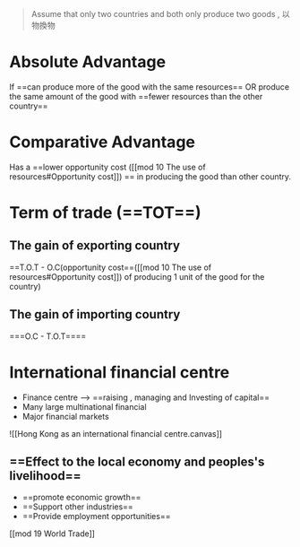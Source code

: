 >Assume that only two countries and both only produce two goods , 以物換物

# Absolute Advantage 
If ==can produce more of the good with the same resources== OR
produce the same amount of the good with ==fewer resources than the other country==
# Comparative Advantage
Has a ==lower opportunity cost ([[mod 10 The use of resources#Opportunity cost]]) == in producing the good than other country.

# Term of trade (==TOT==)
## The gain of  exporting country
==T.O.T - O.C(opportunity cost==([[mod 10 The use of resources#Opportunity cost]]) of producing 1 unit of the good for the country)
## The gain of importing country
===O.C - T.O.T====


# International financial centre
- Finance centre --> ==raising , managing and Investing of capital==
- Many large multinational financial 
- Major financial markets


![[Hong Kong as an international financial centre.canvas]]
##  ==Effect to the local economy and peoples's livelihood==

- ==promote economic growth==
- ==Support other industries==
- ==Provide employment opportunities==

[[mod 19 World Trade]]

